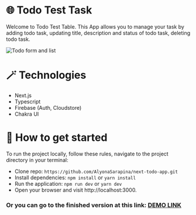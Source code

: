 # 🌐 Todo Test Task

Welcome to Todo Test Table.
This App allows you to manage your task by adding todo task, updating title, description and status of todo task, deleting todo task.

![Todo form and list](https://i.ibb.co/2kx8t1V/Screenshot-2023-11-05-at-1-37-57-PM.png)

# 🪄 Technologies

- Next.js
- Typescript
- Firebase (Auth, Cloudstore)
- Chakra UI

# 🏃 How to get started

To run the project locally, follow these rules, navigate to the project directory in your terminal:<br/>

- Clone repo: `https://github.com/AlyonaSarapina/next-todo-app.git`<br />
- Install dependencies: `npm install` or `yarn install` <br />
- Run the application: `npm run dev` or `yarn dev` <br />
- Open your browser and visit http://localhost:3000.<br />

### Or you can go to the finished version at this link: [DEMO LINK](https://next-todo-app-alyonasarapina.vercel.app)

